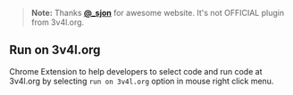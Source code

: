 > **Note:** Thanks **[@_sjon](https://twitter.com/_sjon/ "target=_blank")** for awesome website. It's not OFFICIAL plugin from 3v4l.org.

## Run on 3v4l.org

Chrome Extension to help developers to select code and run code at 3v4l.org by selecting `run on 3v4l.org` option in mouse right click menu.
